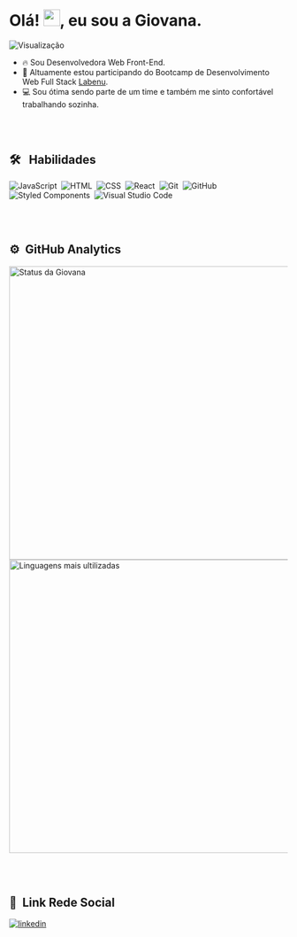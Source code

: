 <h1 align="left">Olá! <img src="https://raw.githubusercontent.com/kaueMarques/kaueMarques/master/hi.gif" width="30px" height="30px">, eu sou a Giovana.</h1>
<p align="left"> <img src="https://komarev.com/ghpvc/?username=Giovana-MS&color=yellow" alt="Visualização" /> </p>


- 🔥 Sou Desenvolvedora Web Front-End. 
- :book: Altuamente estou participando do Bootcamp de Desenvolvimento Web Full Stack [Labenu](https://www.labenu.com.br/). 
- :computer: Sou ótima sendo parte de um time e também me sinto confortável trabalhando sozinha.

<br><br>

## 🛠 &nbsp; Habilidades
![JavaScript](https://img.shields.io/badge/-JavaScript-05122A?style=flat&logo=javascript)&nbsp;
![HTML](https://img.shields.io/badge/-HTML-05122A?style=flat&logo=HTML5)&nbsp;
![CSS](https://img.shields.io/badge/-CSS-05122A?style=flat&logo=CSS3&logoColor=1572B6)&nbsp;
![React](https://img.shields.io/badge/-React-05122A?style=flat&logo=react)&nbsp;
![Git](https://img.shields.io/badge/-Git-05122A?style=flat&logo=git)&nbsp;
![GitHub](https://img.shields.io/badge/-GitHub-05122A?style=flat&logo=github)&nbsp;
![Styled Components](https://img.shields.io/badge/-Styled%20Components-05122A?style=flat&logo=Styled-Components&logoColor=FFB6C1)&nbsp;
![Visual Studio Code](https://img.shields.io/badge/-Visual%20Studio%20Code-05122A?style=flat&logo=visual-studio-code&logoColor=007ACC)&nbsp;

<br><br>

## ⚙️ &nbsp;GitHub Analytics

<p align="left">
<img width="530em" src="https://github-readme-stats.vercel.app/api?username=Giovana-MS&show_icons=true&theme=vision-friendly-dark" alt="Status da Giovana"/>
<img width="530em" src="https://github-readme-stats.vercel.app/api/top-langs/?username=Giovana-MS&layout=compact&theme=vision-friendly-dark" alt="Linguagens mais ultilizadas"/>
</p>

<br><br>

## :iphone: &nbsp;Link Rede Social

<a href="https://www.linkedin.com/in/giovana-martinho-9500a119a/" target="_blank">
  <img align="center" src="https://img.shields.io/badge/-Giovana-05122A?style=flat&logo=linkedin" alt="linkedin"/>
</a>
